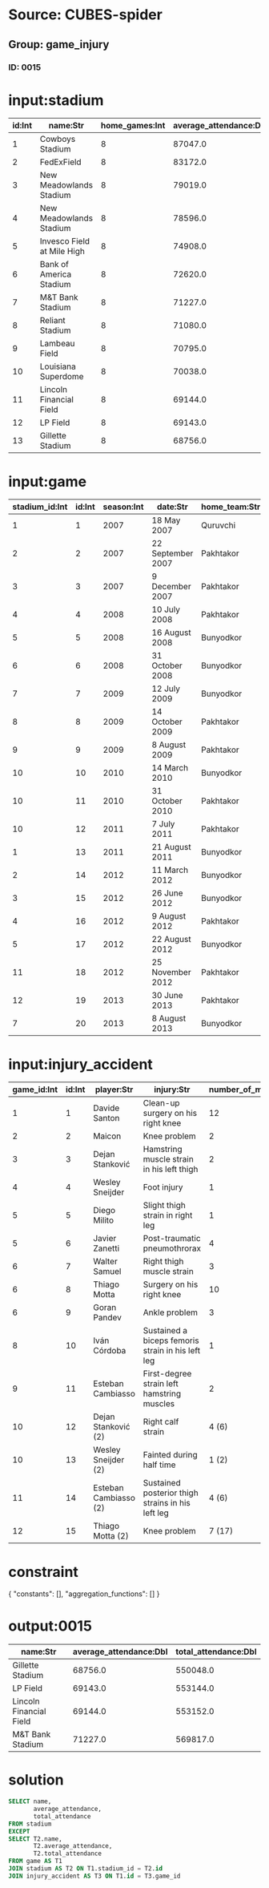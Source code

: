 # Source: CUBES-spider
## Group: game_injury
### ID: 0015

# input:stadium

| id:Int | name:Str | home_games:Int | average_attendance:Dbl | total_attendance:Dbl | capacity_percentage:Dbl |
|---|---|---|---|---|---|
| 1 | Cowboys Stadium | 8 | 87047.0 | 696377.0 | 108.8 |
| 2 | FedExField | 8 | 83172.0 | 665380.0 | 90.7 |
| 3 | New Meadowlands Stadium | 8 | 79019.0 | 632156.0 | 95.8 |
| 4 | New Meadowlands Stadium | 8 | 78596.0 | 628768.0 | 95.3 |
| 5 | Invesco Field at Mile High | 8 | 74908.0 | 599264.0 | 98.4 |
| 6 | Bank of America Stadium | 8 | 72620.0 | 580965.0 | 98.4 |
| 7 | M&T Bank Stadium | 8 | 71227.0 | 569817.0 | 100.3 |
| 8 | Reliant Stadium | 8 | 71080.0 | 568643.0 | 100.0 |
| 9 | Lambeau Field | 8 | 70795.0 | 566362.0 | 97.1 |
| 10 | Louisiana Superdome | 8 | 70038.0 | 560304.0 | 96.0 |
| 11 | Lincoln Financial Field | 8 | 69144.0 | 553152.0 | 102.3 |
| 12 | LP Field | 8 | 69143.0 | 553144.0 | 100.0 |
| 13 | Gillette Stadium | 8 | 68756.0 | 550048.0 | 100.0 |

# input:game

| stadium_id:Int | id:Int | season:Int | date:Str | home_team:Str | away_team:Str | score:Str | competition:Str |
|---|---|---|---|---|---|---|---|
| 1 | 1 | 2007 | 18 May 2007 | Quruvchi | Pakhtakor | 1–1 | League |
| 2 | 2 | 2007 | 22 September 2007 | Pakhtakor | Quruvchi | 0–0 | League |
| 3 | 3 | 2007 | 9 December 2007 | Pakhtakor | Quruvchi | 0–0 (7:6) | Cup |
| 4 | 4 | 2008 | 10 July 2008 | Pakhtakor | Quruvchi | 1–1 | League |
| 5 | 5 | 2008 | 16 August 2008 | Bunyodkor | Pakhtakor | 1–1 | League |
| 6 | 6 | 2008 | 31 October 2008 | Bunyodkor | Pakhtakor | 3–1 | Cup |
| 7 | 7 | 2009 | 12 July 2009 | Bunyodkor | Pakhtakor | 2–1 | League |
| 8 | 8 | 2009 | 14 October 2009 | Pakhtakor | Bunyodkor | 0–0 | League |
| 9 | 9 | 2009 | 8 August 2009 | Pakhtakor | Bunyodkor | 1–0 | Cup |
| 10 | 10 | 2010 | 14 March 2010 | Bunyodkor | Pakhtakor | 2–1 | League |
| 10 | 11 | 2010 | 31 October 2010 | Pakhtakor | Bunyodkor | 0–0 | League |
| 10 | 12 | 2011 | 7 July 2011 | Pakhtakor | Bunyodkor | 0–0 | League |
| 1 | 13 | 2011 | 21 August 2011 | Bunyodkor | Pakhtakor | 2–1 | League |
| 2 | 14 | 2012 | 11 March 2012 | Bunyodkor | Pakhtakor | – | Supercup |
| 3 | 15 | 2012 | 26 June 2012 | Bunyodkor | Pakhtakor | 2–0 | League |
| 4 | 16 | 2012 | 9 August 2012 | Pakhtakor | Bunyodkor | 1–1 | League |
| 5 | 17 | 2012 | 22 August 2012 | Bunyodkor | Pakhtakor | 1–1 | Cup |
| 11 | 18 | 2012 | 25 November 2012 | Pakhtakor | Bunyodkor | 1–3 | Cup |
| 12 | 19 | 2013 | 30 June 2013 | Pakhtakor | Bunyodkor | 0–2 | League |
| 7 | 20 | 2013 | 8 August 2013 | Bunyodkor | Pakhtakor | 1–2 | League |

# input:injury_accident

| game_id:Int | id:Int | player:Str | injury:Str | number_of_matches:Str | source:Str |
|---|---|---|---|---|---|
| 1 | 1 | Davide Santon | Clean-up surgery on his right knee | 12 | inter.it |
| 2 | 2 | Maicon | Knee problem | 2 | inter.it |
| 3 | 3 | Dejan Stanković | Hamstring muscle strain in his left thigh | 2 | inter.it |
| 4 | 4 | Wesley Sneijder | Foot injury | 1 | inter.it |
| 5 | 5 | Diego Milito | Slight thigh strain in right leg | 1 | inter.it |
| 5 | 6 | Javier Zanetti | Post-traumatic pneumothrorax | 4 | inter.it |
| 6 | 7 | Walter Samuel | Right thigh muscle strain | 3 | inter.it |
| 6 | 8 | Thiago Motta | Surgery on his right knee | 10 | inter.it |
| 6 | 9 | Goran Pandev | Ankle problem | 3 | inter.it |
| 8 | 10 | Iván Córdoba | Sustained a biceps femoris strain in his left leg | 1 | inter.it |
| 9 | 11 | Esteban Cambiasso | First-degree strain left hamstring muscles | 2 | inter.it |
| 10 | 12 | Dejan Stanković (2) | Right calf strain | 4 (6) | inter.it |
| 10 | 13 | Wesley Sneijder (2) | Fainted during half time | 1 (2) | inter.it |
| 11 | 14 | Esteban Cambiasso (2) | Sustained posterior thigh strains in his left leg | 4 (6) | inter.it |
| 12 | 15 | Thiago Motta (2) | Knee problem | 7 (17) | inter.it |

# constraint

{
  "constants": [],
  "aggregation_functions": []
}

# output:0015

| name:Str | average_attendance:Dbl | total_attendance:Dbl |
|---|---|---|
| Gillette Stadium | 68756.0 | 550048.0 |
| LP Field | 69143.0 | 553144.0 |
| Lincoln Financial Field | 69144.0 | 553152.0 |
| M&T Bank Stadium | 71227.0 | 569817.0 |

# solution

```sql
SELECT name,
       average_attendance,
       total_attendance
FROM stadium
EXCEPT
SELECT T2.name,
       T2.average_attendance,
       T2.total_attendance
FROM game AS T1
JOIN stadium AS T2 ON T1.stadium_id = T2.id
JOIN injury_accident AS T3 ON T1.id = T3.game_id
```
